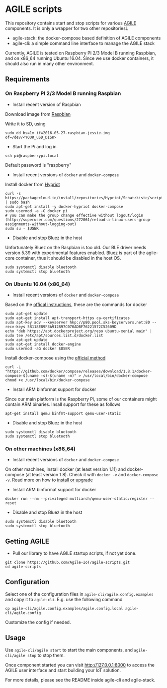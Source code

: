 # AGILE scripts

This repository contains start and stop scripts for various [AGILE](http://agile-iot.eu/) components.
It is only a wrapper for two other repositoriesL
- agile-stack: the docker-compose based definition of AGILE components
- agile-cli: a simple command line interface to manage the AGILE stack

Currently, AGILE is tested on Raspberry PI 2/3 Model B running Raspbian, and on x86_64 running Ubuntu 16.04.
Since we use docker containers, it should also run in many other environment.

## Requirements

### On Raspberry PI 2/3 Model B running Raspbian

- Install recent version of Raspbian

Download image from [Raspbian](https://downloads.raspberrypi.org/raspbian/images/raspbian-2016-05-31/2016-05-27-raspbian-jessie.zip)

Write it to SD, using
```
sudo dd bs=1m if=2016-05-27-raspbian-jessie.img of=/dev/<YOUR_uSD_DISK>
```

- Start the Pi and log in
```
ssh pi@raspberrypi.local
```

Default password is "raspberry"

- Install recent versions of `docker` and `docker-compose`

Install docker from [Hypriot](http://blog.hypriot.com/post/your-number-one-source-for-docker-on-arm/)

```
curl -s https://packagecloud.io/install/repositories/Hypriot/Schatzkiste/script.deb.sh | sudo bash
sudo apt-get install -y docker-hypriot docker-compose
sudo usermod -a -G docker pi
# you can make the group change effective without logout/login (http://superuser.com/questions/272061/reload-a-linux-users-group-assignments-without-logging-out)
sudo su - $USER
```

- Disable and stop Bluez in the host

Unfortunately Bluez on the Raspbian is too old. Our BLE driver needs version 5.39 with experimental features enabled. Bluez is part of the agile-core container, thus it should be disabled in the host OS.

```
sudo systemctl disable bluetooth
sudo systemctl stop bluetooth
```

### On Ubuntu 16.04 (x86_64)

- Install recent versions of `docker` and `docker-compose`

Based on the [offical instructions](https://docs.docker.com/engine/installation/linux/ubuntulinux/), these are the commands for docker

```
sudo apt-get update
sudo apt-get install apt-transport-https ca-certificates
sudo apt-key adv --keyserver hkp://p80.pool.sks-keyservers.net:80 --recv-keys 58118E89F3A912897C070ADBF76221572C52609D
echo "deb https://apt.dockerproject.org/repo ubuntu-xenial main" | sudo tee /etc/apt/sources.list.d/docker.list
sudo apt-get update
sudo apt-get install docker-engine
sudo usermod -aG docker $USER
```

Install docker-compose using the [official method](https://docs.docker.com/compose/install/)

```
curl -L "https://github.com/docker/compose/releases/download/1.8.1/docker-compose-$(uname -s)-$(uname -m)" > /usr/local/bin/docker-compose
chmod +x /usr/local/bin/docker-compose
```

- Install ARM binformat support for docker

Since our main platform is the Raspberry Pi, some of our containers might contain ARM binaries. Insall support for these as follows

```
apt-get install qemu binfmt-support qemu-user-static
```

- Disable and stop Bluez in the host

```
sudo systemctl disable bluetooth
sudo systemctl stop bluetooth
```


### On other machines (x86_64)

- Install recent versions of `docker` and `docker-compose`

On other machines, install docker (at least version 1.11) and docker-compose (at least version 1.8). Check it with `docker -v` and `docker-compose -v`.
Read more on how to [install or upgrade](https://docs.docker.com/compose/install/)

- Install ARM binformat support for docker

```
docker run --rm --privileged multiarch/qemu-user-static:register --reset
```

- Disable and stop Bluez in the host

```
sudo systemctl disable bluetooth
sudo systemctl stop bluetooth
```

## Getting AGILE

- Pull our library to have AGILE startup scripts, if not yet done.
```
git clone https://github.com/Agile-IoT/agile-scripts.git
cd agile-scripts
```

## Configuration

Select one of the configuration files in `agile-cli/agile.config.examples` and copy it to `agile-cli`. E.g. use the following command
```
cp agile-cli/agile.config.examples/agile.config.local agile-cli/agile.config
```
Customize the config if needed. 

## Usage

Use `agile-cli/agile start` to start the main components, and `agile-cli/agile stop` to stop them.

Once component started you can visit http://127.0.0.1:8000 to access the AGILE user interface and start building your IoT solution.

For more details, please see the README inside agile-cli and agile-stack.
